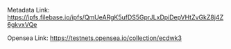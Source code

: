 Metadata Link: https://ipfs.filebase.io/ipfs/QmUeARgK5ufDS5GprJLxDpiDepVHtZvGkZ8j4Z6gkvxVQe

Opensea Link: https://testnets.opensea.io/collection/ecdwk3
